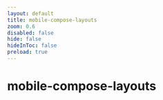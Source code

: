 ```yaml
---
layout: default 
title: mobile-compose-layouts  
zoom: 0.6   
disabled: false 
hide: false 
hideInToc: false    
preload: true   
---
```



# mobile-compose-layouts   
